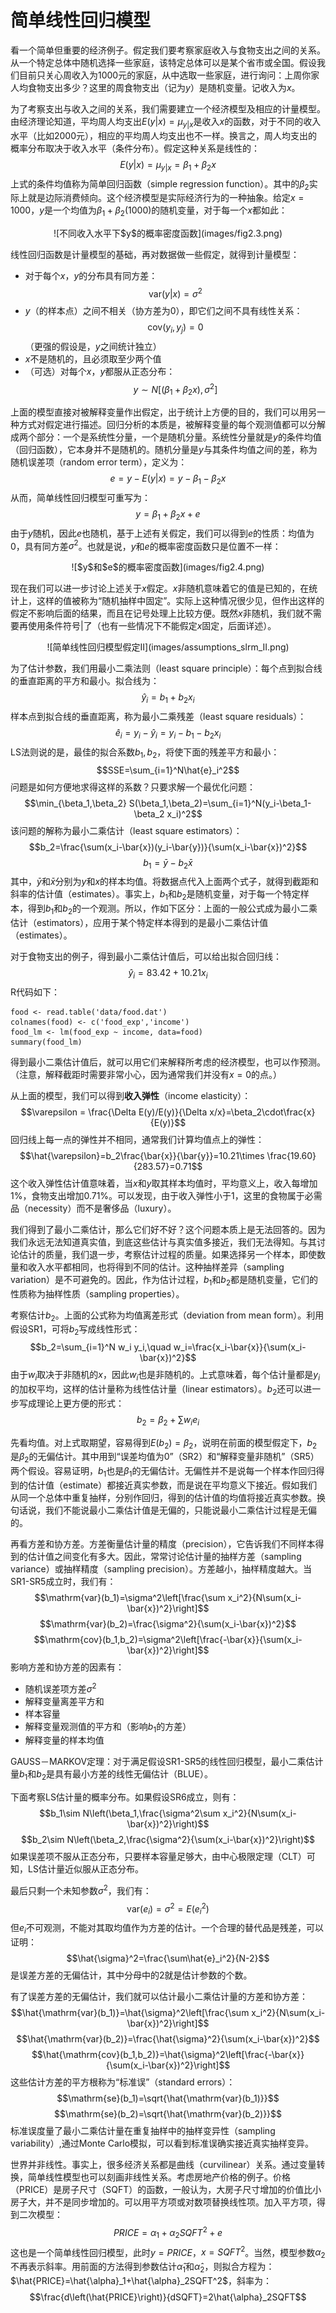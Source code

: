 # 简单线性回归模型

看一个简单但重要的经济例子。假定我们要考察家庭收入与食物支出之间的关系。从一个特定总体中随机选择一些家庭，该特定总体可以是某个省市或全国。假设我们目前只关心周收入为1000元的家庭，从中选取一些家庭，进行询问：上周你家人均食物支出多少？这里的周食物支出（记为$y$）是随机变量。记收入为$x$。

为了考察支出与收入之间的关系，我们需要建立一个经济模型及相应的计量模型。由经济理论知道，平均周人均支出$E(y|x)=\mu_{y|x}$是收入$x$的函数，对于不同的收入水平（比如2000元），相应的平均周人均支出也不一样。换言之，周人均支出的概率分布取决于收入水平（条件分布）。假定这种关系是线性的：
$$ E(y|x)=\mu_{y|x}=\beta_1+\beta_2 x$$
上式的条件均值称为简单回归函数（simple regression function）。其中的$\beta_2$实际上就是边际消费倾向。这个经济模型是实际经济行为的一种抽象。给定$x=1000$，$y$是一个均值为$\beta_1+\beta_2(1000)$的随机变量，对于每一个$x$都如此：

<center>![不同收入水平下$y$的概率密度函数](images/fig2.3.png)</center>

线性回归函数是计量模型的基础，再对数据做一些假定，就得到计量模型：

- 对于每个$x$，$y$的分布具有同方差：
$$\mathrm{var}(y|x)=\sigma^2$$
- $y$（的样本点）之间不相关（协方差为0），即它们之间不具有线性关系：
$$\mathrm{cov}(y_i,y_j)=0$$
（更强的假设是，$y$之间统计独立）
- $x$不是随机的，且必须取至少两个值
- （可选）对每个$x$，$y$都服从正态分布：
$$y\sim N\left[(\beta_1+\beta_2 x),\sigma^2\right]$$

上面的模型直接对被解释变量作出假定，出于统计上方便的目的，我们可以用另一种方式对假定进行描述。回归分析的本质是，被解释变量的每个观测值都可以分解成两个部分：一个是系统性分量，一个是随机分量。系统性分量就是$y$的条件均值（回归函数），它本身并不是随机的。随机分量是$y$与其条件均值之间的差，称为随机误差项（random error term），定义为：
$$e=y-E(y|x)=y-\beta_1-\beta_2 x$$
从而，简单线性回归模型可重写为：
$$y=\beta_1+\beta_2 x + e$$
由于$y$随机，因此$e$也随机，基于上述有关假定，我们可以得到$e$的性质：均值为0，具有同方差$\sigma^2$。也就是说，$y$和$e$的概率密度函数只是位置不一样：

<center>![$y$和$e$的概率密度函数](images/fig2.4.png)</center>

现在我们可以进一步讨论上述关于$x$假定。$x$非随机意味着它的值是已知的，在统计上，这样的值被称为“随机抽样中固定”。实际上这种情况很少见，但作出这样的假定不影响后面的结果，而且在记号处理上比较方便。既然$x$非随机，我们就不需要再使用条件符号$|$了（也有一些情况下不能假定$x$固定，后面详述）。

<center>![简单线性回归模型假定II](images/assumptions_slrm_II.png)</center>

为了估计参数，我们用最小二乘法则（least square principle）：每个点到拟合线的垂直距离的平方和最小。拟合线为：
$$\hat{y}_i=b_1+b_2 x_i$$
样本点到拟合线的垂直距离，称为最小二乘残差（least square residuals）：
$$\hat{e}_i=y_i-\hat{y}_i=y_i-b_1-b_2 x_i$$
LS法则说的是，最佳的拟合系数$b_1,b_2$，将使下面的残差平方和最小：
$$SSE=\sum_{i=1}^N\hat{e}_i^2$$
问题是如何方便地求得这样的系数？只要求解一个最优化问题：
$$\min_{\beta_1,\beta_2} S(\beta_1,\beta_2)=\sum_{i=1}^N(y_i-\beta_1-\beta_2 x_i)^2$$
该问题的解称为最小二乘估计（least square estimators）：
$$b_2=\frac{\sum(x_i-\bar{x})(y_i-\bar{y})}{\sum(x_i-\bar{x})^2}$$
$$b_1=\bar{y}-b_2 \bar{x}$$
其中，$\bar{y}$和$\bar{x}$分别为$y$和$x$的样本均值。将数据点代入上面两个式子，就得到截距和斜率的估计值（estimates）。事实上，$b_1$和$b_2$是随机变量，对于每一个特定样本，得到$b_1$和$b_2$的一个观测。所以，作如下区分：上面的一般公式成为最小二乘估计（estimators），应用于某个特定样本得到的是最小二乘估计值（estimates）。

对于食物支出的例子，得到最小二乘估计值后，可以给出拟合回归线：
$$\hat{y}_i = 83.42 + 10.21 x_i$$
R代码如下：

    food <- read.table('data/food.dat')
    colnames(food) <- c('food_exp','income')
    food_lm <- lm(food_exp ~ income, data=food)
    summary(food_lm)

得到最小二乘估计值后，就可以用它们来解释所考虑的经济模型，也可以作预测。（注意，解释截距时需要非常小心，因为通常我们并没有$x=0$的点。）

从上面的模型，我们可以得到**收入弹性**（income elasticity）：
$$\varepsilon = \frac{\Delta E(y)/E(y)}{\Delta x/x}=\beta_2\cdot\frac{x}{E(y)}$$
回归线上每一点的弹性并不相同，通常我们计算均值点上的弹性：
$$\hat{\varepsilon}=b_2\frac{\bar{x}}{\bar{y}}=10.21\times \frac{19.60}{283.57}=0.71$$
这个收入弹性估计值意味着，当$x$和$y$取其样本均值时，平均意义上，收入每增加1%，食物支出增加0.71%。可以发现，由于收入弹性小于1，这里的食物属于必需品（necessity）而不是奢侈品（luxury）。

我们得到了最小二乘估计，那么它们好不好？这个问题本质上是无法回答的。因为我们永远无法知道真实值，到底这些估计与真实值多接近，我们无法得知。与其讨论估计的质量，我们退一步，考察估计过程的质量。如果选择另一个样本，即使数量和收入水平都相同，也将得到不同的估计。这种抽样差异（sampling variation）是不可避免的。因此，作为估计过程，$b_1$和$b_2$都是随机变量，它们的性质称为抽样性质（sampling properties）。

考察估计$b_2$。上面的公式称为均值离差形式（deviation from mean form）。利用假设SR1，可将$b_2$写成线性形式：
$$b_2=\sum_{i=1}^N w_i y_i,\quad w_i=\frac{x_i-\bar{x}}{\sum(x_i-\bar{x})^2}$$
由于$w_i$取决于非随机的$x$，因此$w_i$也是非随机的。上式意味着，每个估计量都是$y_i$的加权平均，这样的估计量称为线性估计量（linear estimators）。$b_2$还可以进一步写成理论上更方便的形式：
$$b_2 = \beta_2 + \sum w_i e_i$$

先看均值。对上式取期望，容易得到$E(b_2)=\beta_2$，说明在前面的模型假定下，$b_2$是$\beta_2$的无偏估计。其中用到“误差均值为0”（SR2）和“解释变量非随机”（SR5）两个假设。容易证明，$b_1$也是$\beta_1$的无偏估计。无偏性并不是说每一个样本作回归得到的估计值（estimate）都接近真实参数，而是说在平均意义下接近。假如我们从同一个总体中重复抽样，分别作回归，得到的估计值的均值将接近真实参数。换句话说，我们不能说最小二乘估计值是无偏的，只能说最小二乘估计过程是无偏的。

再看方差和协方差。方差衡量估计量的精度（precision），它告诉我们不同样本得到的估计值之间变化有多大。因此，常常讨论估计量的抽样方差（sampling variance）或抽样精度（sampling precision）。方差越小，抽样精度越大。当SR1-SR5成立时，我们有：
$$\mathrm{var}(b_1)=\sigma^2\left[\frac{\sum x_i^2}{N\sum(x_i-\bar{x})^2}\right]$$
$$\mathrm{var}(b_2)=\frac{\sigma^2}{\sum(x_i-\bar{x})^2}$$
$$\mathrm{cov}(b_1,b_2)=\sigma^2\left[\frac{-\bar{x}}{\sum(x_i-\bar{x})^2}\right]$$
影响方差和协方差的因素有：

- 随机误差项方差$\sigma^2$
- 解释变量离差平方和
- 样本容量
- 解释变量观测值的平方和（影响$b_1$的方差）
- 解释变量的样本均值

GAUSS－MARKOV定理：对于满足假设SR1-SR5的线性回归模型，最小二乘估计量$b_1$和$b_2$是具有最小方差的线性无偏估计（BLUE）。

下面考察LS估计量的概率分布。如果假设SR6成立，则有：
$$b_1\sim N\left(\beta_1,\frac{\sigma^2\sum x_i^2}{N\sum(x_i-\bar{x})^2}\right)$$
$$b_2\sim N\left(\beta_2,\frac{\sigma^2}{\sum(x_i-\bar{x})^2}\right)$$
如果误差项不服从正态分布，只要样本容量足够大，由中心极限定理（CLT）可知，LS估计量近似服从正态分布。

最后只剩一个未知参数$\sigma^2$，我们有：
$$\mathrm{var}(e_i)=\sigma^2=E(e_i^2)$$
但$e_i$不可观测，不能对其取均值作为方差的估计。一个合理的替代品是残差，可以证明：
$$\hat{\sigma}^2=\frac{\sum\hat{e}_i^2}{N-2}$$
是误差方差的无偏估计，其中分母中的2就是估计参数的个数。

有了误差方差的无偏估计，我们就可以估计最小二乘估计量的方差和协方差：
$$\hat{\mathrm{var}(b_1)}=\hat{\sigma}^2\left[\frac{\sum x_i^2}{N\sum(x_i-\bar{x})^2}\right]$$
$$\hat{\mathrm{var}(b_2)}=\frac{\hat{\sigma}^2}{\sum(x_i-\bar{x})^2}$$
$$\hat{\mathrm{cov}(b_1,b_2)}=\hat{\sigma}^2\left[\frac{-\bar{x}}{\sum(x_i-\bar{x})^2}\right]$$
这些估计方差的平方根称为“标准误”（standard errors）：
$$\mathrm{se}(b_1)=\sqrt{\hat{\mathrm{var}(b_1)}}$$
$$\mathrm{se}(b_2)=\sqrt{\hat{\mathrm{var}(b_2)}}$$
标准误度量了最小二乘估计量在重复抽样中的抽样变异性（sampling variability）,通过Monte Carlo模拟，可以看到标准误确实接近真实抽样变异。

世界并非线性。事实上，很多经济关系都是曲线（curvilinear）关系。通过变量转换，简单线性模型也可以刻画非线性关系。考虑房地产价格的例子。价格（PRICE）是房子尺寸（SQFT）的函数，一般认为，大房子尺寸增加的价值比小房子大，并不是同步增加的。可以用平方项或对数项替换线性项。加入平方项，得到二次模型：
$$PRICE=\alpha_1+\alpha_2 SQFT^2+e$$
这也是一个简单线性回归模型，此时$y=PRICE$，$x=SQFT^2$。当然，模型参数$\alpha_2$不再表示斜率。用前面的方法得到参数估计$\hat{\alpha}_1$和$\hat{\alpha}_2$，则拟合方程为：$\hat{PRICE}=\hat{\alpha}_1+\hat{\alpha}_2SQFT^2$，斜率为：
$$\frac{d\left(\hat{PRICE}\right)}{dSQFT}=2\hat{\alpha}_2SQFT$$
